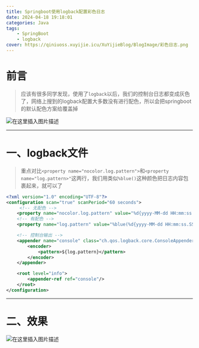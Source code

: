 ```yaml
---
title: Springboot使用logback配置彩色日志
date: 2024-04-18 19:18:01
categories: Java
tags:
    - SpringBoot
    - logback
cover: https://qiniuoss.xuyijie.icu/XuYijieBlog/BlogImage/彩色日志.png
---
```


# 前言

> 应该有很多同学发现，使用了`logback`以后，我们的控制台日志都变成灰色了，网络上搜到的logback配置大多数没有进行配色，所以会把springboot的默认配色方案给覆盖掉

![在这里插入图片描述](https://qiniuoss.xuyijie.icu/XuYijieBlog/BlogImage/黑白日志.png)


---

# 一、logback文件

> 重点对比`<property name="nocolor.log.pattern">`和`<property name="log.pattern>"`这两行，我们用类似`%blue()`这种颜色把日志内容包裹起来，就可以了

```xml
<?xml version="1.0" encoding="UTF-8"?>
<configuration scan="true" scanPeriod="60 seconds">
	 <!-- 无配色 -->
	<property name="nocolor.log.pattern" value="%d{yyyy-MM-dd HH:mm:ss.SSS} %-5level [%thread] %logger{36} - [%M:%L] - %msg%n" />
    <!-- 有配色 -->
    <property name="log.pattern" value="%blue(%d{yyyy-MM-dd HH:mm:ss.SSS}) %highlight(%-5level) %magenta([%thread]) %cyan(%logger{36} - [%M:%L]) - %msg%n"/>

    <!-- 控制台输出 -->
    <appender name="console" class="ch.qos.logback.core.ConsoleAppender">
        <encoder>
            <pattern>${log.pattern}</pattern>
        </encoder>
    </appender>

    <root level="info">
        <appender-ref ref="console"/>
    </root>
</configuration>
```


---
# 二、效果

![在这里插入图片描述](https://qiniuoss.xuyijie.icu/XuYijieBlog/BlogImage/彩色日志.png)
